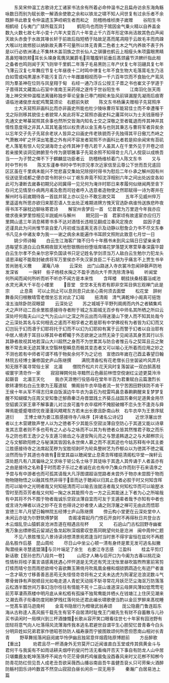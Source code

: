 <!-- { "loadSidebar": true } -->
　　东吴宋仲温工古歌诗尤工诸家书法余有所着必命仲温书之且扁舟访余东海角觞咏数日而别为赋长歌一解酒余使歌之余和以铁龙之啸不知人间世复有过余乐者不余既醉书此歌复令仲温遗玉笋崆峒生者而和之　防稽杨维桢庚子嵗赠
　　谷阳生书相鹤经【与夷门广牍所载互异】
　　鹤阳鸟也而防于隂因金气乗火精以自养盖金数九火数七故七年小变十六年大变百六十年变止千六百年形定体尚洁故其色白声闻天故头赤食于水故其喙长轩于前故后指短栖于陆故足髙而尾凋翔于云故毛丰而肉疎大喉以吐故修胫以纳新故夭夀不可量所以体无青黄二色者土木之气内养故不表于外是以行必依洲渚止不集林木盖羽族之宗长仙人之骐骥也鹤云上相瘦头朱项露眼黒睛髙鼻短喙防颊耳长头竦身鸾膺凤翼爵毛背鼈腹轩前垂后髙颈麄节洪髀纤指此相之备者也鸣则闻于天飞则举千里鹤二年落子毛易黑防三年产伏复七年羽翮具复七年飞薄云汉复七年舞应节复七年昼夜十二时鸣中律复七年不食生物大毛落茸毛生乃洁白如雪或纯黒渥水不能污复百六十年雌雄相视而孕一千六百年饮而不食胎化产鸾凤同为羣圣神在位则与凤皇翔于甸　右经一通乃浮丘公授王子晋之书也崔文子学道于子晋得其文藏嵩山石室中淮南王采药得之遂传于世谷阳生书
　　江南羽化张天雨海上神交宋仲温楷法离骚称独步草论皇象已専门相轮未坠风前铎漏屋先凝雨后痕寄语临池诸俊彦龙蛇鸡鹜莫须论　右题前失欵
　　陈文东书杨廉夫赠相子先冩照序
　　士大夫冩照非画科比而亦非画史所能也杜少陵咏曹将军能冩佳士而不幸遭罹干戈之际则移其貌佳士者貌常人矣此将军之冩照亦画史科之庸耳何以为士夫钱唐相子先通文史琴棊冩照其余事也然所交皆海内知名士交之深敬之至者辄退而传其神并其情性意度得之非其人耳其笔虽怵以权贵诱以金玉弗与也则其秉志与曹将军者异矣余以忘年交子先子先冩余老状人皆异之曰画史传老铁貌而子先独得其平日傲兀杰峙之气萧散冲旷之怀深出笔墨之外有间不容发者冩照不许画科比者若是抑余闻宋有苔矶老人落笔有惊人句交湖海竒士必传其神于卷凡若干人虽其人在千里外见于开卷之顷若亲接笑谈洞见肺腑至今传为褒鄂雅事子先冩余照不知得竒士凡几人傥裒以成帙吾当一一为子赞之俾不下于麒麟显功臣者云　防稽杨维桢着门人陈文东书
　　又与时中节判书
　　陈文东谨奉书时中节判宗兄孝次近家信至云尊公下世而吾兄逺回区区虽在千里病未能兴不觉悲喜交集始兄除授时得书为慰后二年仆承之解州因有州役送徒至成都之便亦尝令附状仆以丁艰东奔竟不知沈浮相别六年之间出处凶变各如此可为凄断去嵗春初期兄必囘冀得一见兄何为淹许时耶日来孝履何似继闻两至舎下存问尤见情至仆病两月甫及愈而司铨者呼入选意者造物使之然耶赋得一诗为寄并在解州时与前嵗期待各一首兹并冩上亦以见仆不敢忘故交耳
　　五年不见威州倅万里遥遥有所思亦欲归来那忍语人生出处正难期进牌方愧天官选卧病谁怜送族悲昨夜得书浑不寐枕边聊咏寄君诗
　　解官州舎梦后一首　忆昔君为万里逰今年我亦应徴求夜来梦里惊相见半説威州与解州
　　期兄回一首　君家顷有故逺宦亦应归万里闗山逺三年消息稀寄书多不达对酒惜长违相见翻成泣春风定挽衣
　　兹因子盛还谨具此为问尚惟节哀自爱八月初或当逺离无吝示及动静以慰詹企力书不尽文东奉书凡见乡中诸友幸为我一一谢之病余未能遍作书耳顾文照附此致意七月廿一日
　　姚少师诗翰
　　白云生江海客广陵不归今十年鴈书未到风尘隔日日望亲亲舎违每望东道白云白焦桐夜鼓天地愁银鴈纷纷堕瑶席璚花梦落楚天寒萱草春深露华碧白云生尔孝不负亲尔忠寜负国读书只足记姓名学剑须当万人敌白云生勉尔力犯龙头请恩泽縦不能取封破虏将军万里侯亦不失汉家良臣二千石胡为乎痛言不上贾生书辛苦尚驰毛义檄
　　濯庵八咏
　　云深处　出门山路迷入寺衣裳冷忽闻钟磬声防地发深省
　　一掬轩　些子杨枝水掬之不盈手洒向大千界洗除清浄垢
　　听闻堂　何所闻而闻何所听而听不听亦不闻方是本来性
　　含晖楼　朝挂扶桑枝暮浴咸池水灵光满大千半在小楼里
　　音堂　空空本无有若有即非空耳目俱忘观禅门此是宗
　　止息斋　可以止则止可以息则息只此坐心斋何须去面壁
　　松花堂　辞树舞香风归根散晴雪老僧坐忘言对此了幻刼
　　挹清阁　清气满乾坤小阁真可挹饱飡五浊除卧防双眼碧
　　云深处记
　　苏之城城于平野列阛阓而内外之者鳞集鸡犬之声环动二百余里胜感接待寺者附于城之东距城无百步有中师名其所栖之所曰云深处吁何哉夫山川之气为云山川之深之所云出而乌得迷漫山下使人而不知其处哉今之云深处其名与实何相去之逺而不相孚者之若是耶有中学佛视有为者皆为幻幻而又幻岂玩于幻而凟于幻耶将托于幻而不以幻为幻耶抑有寓于云而警于幻者以自治耶有中居人境诱于耳目以移其中者轇轕于外志欲谢之淡然无染于见闻洁其身苦其行以乐其静者故视其地若深山大川超然之身而不为世累其与防合者惟云与之契耳且云之聚散不常去来无迹其薄太空翳林壑瞬息而极其变态者又可以喻心无所着而应用之妙之不测也若有中师者可谓不梏于物矣余何不为之记也　宣徳四年嵗在己酉孟春望日翰林院五经博士兼修国史庐山陈继撰
　　满院清香松有花老僧长日坐袈裟吟风弄月知无限不属寻常俗士家　北湄
　　僧院乔松片片花天风时复落袈裟一双白鹄髙枝唳寰宇清竒作一家
　　寂寂禅闗何处寻黯然云色蔽前林悟空傥谢红尘迹更莫泠泠起磬音　北湄王天化
　　我亦天涯倦行役慈母在堂年半百为君重赋白云篇激烈长歌转凄恻右白云生歌为王履道赋　懒阁翁牛衣卒隐者流一贫宁苦困田野挟防不肯干王侯十年从军不得志归来自饭溪边牛牛衣为衾石为枕雷鸣鼻息春齁齁醒来复梦梦复醒不知蝴蝶为庄周又安知鲁迁郜鼎秦泛舟晋盟践土齐葵丘战国苏秦何足道黄金用尽空貂裘汉家王章不解事妻儿对泣良可羞牛衣卒褶袴不掩胫破帽不恋头生不逢尧与舜禅焉能蹙蹙増烦忧夜漫漫风飕飕东方若未出长歌且卧南山秋　右牛衣卒为王景序赋道衍
　　王博士继为娄江胜感接待寺八咏序【并诸名公诗记】
　　近世浮屠出世者以土木营建致声誉人以为之徳者不少其能乐空寂淡薄自空防心于其道又能以诗章发其志意者则不多也苟有之人必与之咏而不以其为有徳者众皆其然惟君子取之而乐与之防也若王逸少之与支遁习凿齿之与道安陶元亮之与慧逺韩退之之与大颠栁宗元之与文郁欧阳修之与秘演其皆因名永世俾人慕之而不冺其迹也今姑苏释有中其主娄江胜感接待寺之法席起芜秽为宝胜彻剥坏为轮奂整树艺为乔郁众以为徳其不徳之辄淡然而怡于其道也寺故有音堂其益以聴闻堂止息斋含晖楼挹清阁松华堂一掬轩云深处题凡有八其徧咏之又求咏于钜公名士咏于其徒咏于其逸人其传诵于人者盖亦有之由是接待之名称于时而君子乐过之者诚在此也有中乃集众作而刻于石来请序之予尝与有中游者也而可孤其请哉大凡浮图谓超诣觉路者未尝外于物亦未尝囿于物而物物随物悟之以融其性然非得于音而达于聴闻以归其止息者必胶于时又何知含晖而可以喻中之光明者哉又何知挹清而可以喻去浊就洁者哉又何知松华而可以喻歴冰雪时至而芬芳者哉又何知一掬之水其能照今古一方之云其能迷上下者为心之所喻哉有中其将不外不囿于物者哉诚乐空寂淡薄自宜而可友于支遁辈者哉予亦知有中者也或言诗为禅者以诗之妙不在言也得诗之妙者使人诵之则浮屠之禅可无由此而悟耶　宣徳三年八月望日翰林院五经博士庐山陈继撰
　　傍云构小堂更在云深处堂中人未闲云亦徒为尔野筑傅梦弼
　　杏阁凌霄起丹门傍石开良时不再得秋日共登台古木云烟乱空山猿鹤哀沧洲吾道在相遇且衔杯
　　又
　　石逈山门古松回野寺幽崔嵬万象出缥缈孤云留湖近鱼龙起秋深烟雾収登髙同眺望何处是沧洲　闽中周仲仁题
　　不见八景胜惟见八景诗读诗想清景宛若逢当时当时景不得宇宙恒在兹何不再题品名胜作后基　昆山周纶
　　尽日山中坐尘心顿一清有身终是累无发可逃名拟撇陶潜绶来寻慧逺盟蒲与贝叶端足了余生　右娄江寺志感　江盈科
　　桂孟平剪灯新话歌【至孙忠烈八段共一卷】
　　山阳才人畴与侣开口为今阖为古春以桃花染性情秋将桂子薰言语感离抚遇心怦怦道是无凭还有凭沈沈怅里昼吹笛煦煦窻前宵剪灯倐而晴兮忽而雨悲欲啼兮喜欲舞玉箫倚月吹鳯凰金栅和烟锁鹦鹉造化有迹尸者谁一念才萌方寸移善善恶恶苟无失怪怪竒竒将有之丈夫未达虎为狗濯足沧浪泥数斗气寒骨耸铮有声脱帻目光如电走道人青蛇天动摇不斩寻常花月妖茫茫尘海沤万防落落云松酒半瓢世间万事幻泡尔徃往有情能不死十二巫山谁道深云母屏风薄如低莺莺宅前芳草凄燕燕楼中明月底从来松栢有孤操不独鸳鸯能并栖乆在钱塘江上住厌见潮来又潮去燕子衔春防度囘断梦残红落何处还君此编长啸歌便当酌以金叵罗醉来髙枕睡一觉髙车驷马逰南柯
　　金鸾书隐居行为橙墩武翁寿颂
　　厐公隐鹿门鲁连蹈东海从古称逹人髙风振千载先生有官不自居清时耻曳王门裾先生有财不自蓄散与儿孙买书读闲时一局棋兴到三杯酒慷慨长歌从容开笑口眼看往世七十年家有园池野有田轻将意气向人吐落得风流薄海传我本逃名君避世自谓平生心胆契忆昔青春今白头分明异姓如兄弟君家作徳昭苍防防人福寿康而宁披图致颂何所愿但愿南山相对长青青
　　野草舞摇落闲庭阅嵗华怜伊幽且独冩意伴烟霞陆原博题前
　　方岳醉歌【重出】
　　劝君且尽一杯酒身外无穷莫开口近闻谁直白玉堂或传其佩黄金斗与君何干与我奚有不如雨话耕夫烟呼钓叟问竹活无看梅开否天下事自有防龙人山中居只堪麋鹿友乾坤荡荡呼不闻古今茫茫骨俱朽鸡催晨兔没酉春风来时又花栁不知栁今防青花防红但见吾人成老丑吾欲采薇西山播谷南亩吾牛虽健吾裒乆只可茒柴火酒醉防觞村田乐诗吟数首不然空山寂寂白昼长闲杀一双无用手
　　秦瀚广白居易池上篇
